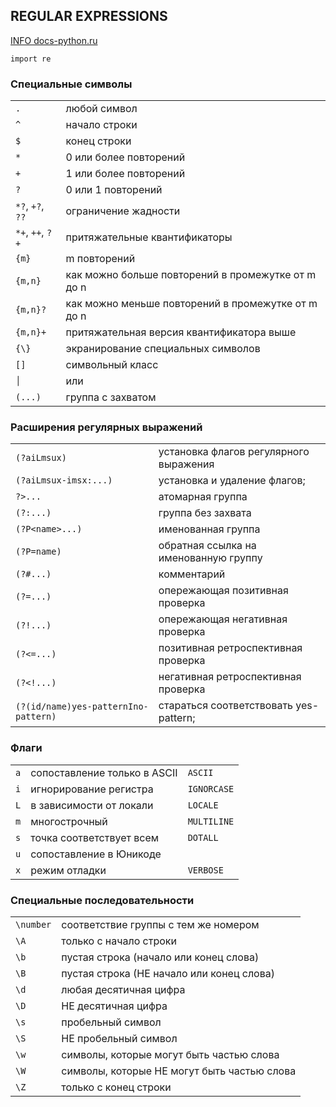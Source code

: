 ## REGULAR EXPRESSIONS

[INFO docs-python.ru](https://docs-python.ru/standart-library/modul-re-python/sintaksis-reguljarnogo-vyrazhenija/)

`import re`

### Специальные символы

|                  |                                                    |
|------------------|----------------------------------------------------|
| `.`              | любой символ                                       |
| `^`              | начало строки                                      |
| `$`              | конец строки                                       |
| `*`              | 0 или более повторений                             |
| `+`              | 1 или более повторений                             |
| `?`              | 0 или 1 повторений                                 |
| `*?`, `+?`, `??` | ограничение жадности                               |
| `*+`, `++`, `?+` | притяжательные квантификаторы                      |
| `{m}`            | m повторений                                       |
| `{m,n}`          | как можно больше повторений в промежутке от m до n |
| `{m,n}?`         | как можно меньше повторений в промежутке от m до n |
| `{m,n}+`         | притяжательная версия квантификатора выше          |
| `{\}`            | экранирование специальных символов                 |
| `[]`             | символьный класс                                   |
| `│`              | или                                                |                                                 
| `(...)`          | группа с захватом                                  |

### Расширения регулярных выражений

|                                      |                                        |
|--------------------------------------|----------------------------------------|
| `(?aiLmsux)`                         | установка флагов регулярного выражения |
| `(?aiLmsux-imsx:...)`                | установка и удаление флагов;           |
| `?>...`                              | атомарная группа                       |
| `(?:...)`                            | группа без захвата                     |
| `(?P<name>...)`                      | именованная группа                     |
| `(?P=name)`                          | обратная ссылка на именованную группу  |
| `(?#...)`                            | комментарий                            |
| `(?=...)`                            | опережающая позитивная проверка        |
| `(?!...)`                            | опережающая негативная проверка        |
| `(?<=...)`                           | позитивная ретроспективная проверка    |
| `(?<!...)`                           | негативная ретроспективная проверка    |
| `(?(id/name)yes-patternIno-pattern)` | стараться соответствовать yes-pattern; |

### Флаги

|     |                              |             | 
|-----|------------------------------|-------------|
| `a` | сопоставление только в ASCII | `ASCII`     |
| `i` | игнорирование регистра       | `IGNORCASE` |
| `L` | в зависимости от локали      | `LOCALE`    |
| `m` | многострочный                | `MULTILINE` |
| `s` | точка соответствует всем     | `DOTALL`    |
| `u` | сопоставление в Юникоде      |             |
| `x` | режим отладки                | `VERBOSE`   |

### Специальные последовательности

|           |                                             | 
|-----------|---------------------------------------------|
| `\number` | соответствие группы с тем же номером        |
| `\A`      | только с начало строки                      |
| `\b`      | пустая строка (начало или конец слова)      |
| `\B`      | пустая строка (НЕ начало или конец слова)   |
| `\d`      | любая десятичная цифра                      |
| `\D`      | НЕ десятичная цифра                         |
| `\s`      | пробельный символ                           |
| `\S`      | НЕ пробельный символ                        |
| `\w`      | символы, которые могут быть частью слова    |
| `\W`      | символы, которые НЕ могут быть частью слова |
| `\Z`      | только с конец строки                       |
